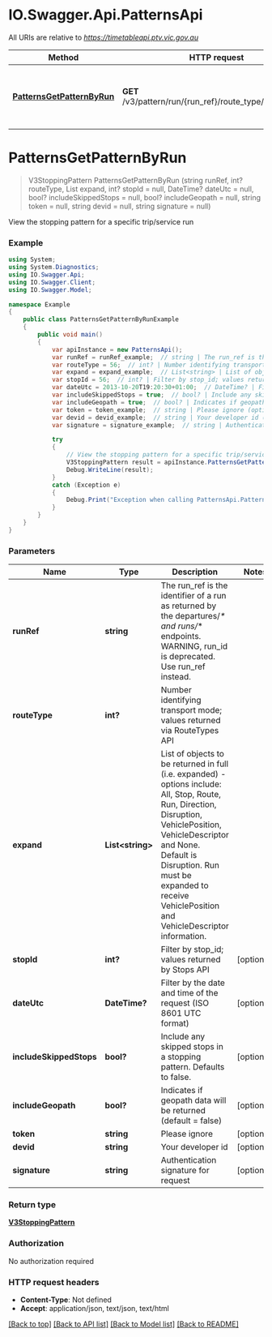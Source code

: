 # IO.Swagger.Api.PatternsApi

All URIs are relative to *https://timetableapi.ptv.vic.gov.au*

Method | HTTP request | Description
------------- | ------------- | -------------
[**PatternsGetPatternByRun**](PatternsApi.md#patternsgetpatternbyrun) | **GET** /v3/pattern/run/{run_ref}/route_type/{route_type} | View the stopping pattern for a specific trip/service run


<a name="patternsgetpatternbyrun"></a>
# **PatternsGetPatternByRun**
> V3StoppingPattern PatternsGetPatternByRun (string runRef, int? routeType, List<string> expand, int? stopId = null, DateTime? dateUtc = null, bool? includeSkippedStops = null, bool? includeGeopath = null, string token = null, string devid = null, string signature = null)

View the stopping pattern for a specific trip/service run

### Example
```csharp
using System;
using System.Diagnostics;
using IO.Swagger.Api;
using IO.Swagger.Client;
using IO.Swagger.Model;

namespace Example
{
    public class PatternsGetPatternByRunExample
    {
        public void main()
        {
            var apiInstance = new PatternsApi();
            var runRef = runRef_example;  // string | The run_ref is the identifier of a run as returned by the departures/_* and runs/_* endpoints. WARNING, run_id is deprecated. Use run_ref instead.
            var routeType = 56;  // int? | Number identifying transport mode; values returned via RouteTypes API
            var expand = expand_example;  // List<string> | List of objects to be returned in full (i.e. expanded) - options include: All, Stop, Route, Run, Direction, Disruption, VehiclePosition, VehicleDescriptor and None. Default is Disruption. Run must be expanded to receive VehiclePosition and VehicleDescriptor information.
            var stopId = 56;  // int? | Filter by stop_id; values returned by Stops API (optional) 
            var dateUtc = 2013-10-20T19:20:30+01:00;  // DateTime? | Filter by the date and time of the request (ISO 8601 UTC format) (optional) 
            var includeSkippedStops = true;  // bool? | Include any skipped stops in a stopping pattern. Defaults to false. (optional) 
            var includeGeopath = true;  // bool? | Indicates if geopath data will be returned (default = false) (optional) 
            var token = token_example;  // string | Please ignore (optional) 
            var devid = devid_example;  // string | Your developer id (optional) 
            var signature = signature_example;  // string | Authentication signature for request (optional) 

            try
            {
                // View the stopping pattern for a specific trip/service run
                V3StoppingPattern result = apiInstance.PatternsGetPatternByRun(runRef, routeType, expand, stopId, dateUtc, includeSkippedStops, includeGeopath, token, devid, signature);
                Debug.WriteLine(result);
            }
            catch (Exception e)
            {
                Debug.Print("Exception when calling PatternsApi.PatternsGetPatternByRun: " + e.Message );
            }
        }
    }
}
```

### Parameters

Name | Type | Description  | Notes
------------- | ------------- | ------------- | -------------
 **runRef** | **string**| The run_ref is the identifier of a run as returned by the departures/_* and runs/_* endpoints. WARNING, run_id is deprecated. Use run_ref instead. | 
 **routeType** | **int?**| Number identifying transport mode; values returned via RouteTypes API | 
 **expand** | **List&lt;string&gt;**| List of objects to be returned in full (i.e. expanded) - options include: All, Stop, Route, Run, Direction, Disruption, VehiclePosition, VehicleDescriptor and None. Default is Disruption. Run must be expanded to receive VehiclePosition and VehicleDescriptor information. | 
 **stopId** | **int?**| Filter by stop_id; values returned by Stops API | [optional] 
 **dateUtc** | **DateTime?**| Filter by the date and time of the request (ISO 8601 UTC format) | [optional] 
 **includeSkippedStops** | **bool?**| Include any skipped stops in a stopping pattern. Defaults to false. | [optional] 
 **includeGeopath** | **bool?**| Indicates if geopath data will be returned (default &#x3D; false) | [optional] 
 **token** | **string**| Please ignore | [optional] 
 **devid** | **string**| Your developer id | [optional] 
 **signature** | **string**| Authentication signature for request | [optional] 

### Return type

[**V3StoppingPattern**](V3StoppingPattern.md)

### Authorization

No authorization required

### HTTP request headers

 - **Content-Type**: Not defined
 - **Accept**: application/json, text/json, text/html

[[Back to top]](#) [[Back to API list]](../README.md#documentation-for-api-endpoints) [[Back to Model list]](../README.md#documentation-for-models) [[Back to README]](../README.md)

